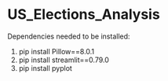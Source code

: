# US_Elections_Analysis

Dependencies needed to be installed:
1. pip install Pillow==8.0.1
2. pip install streamlit==0.79.0
3. pip install pyplot
